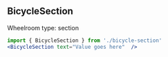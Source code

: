 ## BicycleSection

  Wheelroom type: section

```jsx
import { BicycleSection } from './bicycle-section'
<BicycleSection text="Value goes here"  />
```



